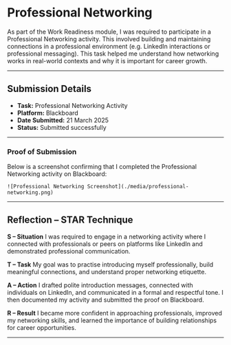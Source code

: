 

# Professional Networking

As part of the Work Readiness module, I was required to participate in a Professional Networking activity. This involved building and maintaining connections in a professional environment (e.g. LinkedIn interactions or professional messaging). This task helped me understand how networking works in real-world contexts and why it is important for career growth.

---

## Submission Details

* **Task:** Professional Networking Activity
* **Platform:** Blackboard
* **Date Submitted:** 21 March 2025
* **Status:** Submitted successfully

---

### Proof of Submission

Below is a screenshot confirming that I completed the Professional Networking activity on Blackboard:

`![Professional Networking Screenshot](./media/professional-networking.png)`

---

## Reflection – STAR Technique

**S – Situation**
I was required to engage in a networking activity where I connected with professionals or peers on platforms like LinkedIn and demonstrated professional communication.

**T – Task**
My goal was to practise introducing myself professionally, build meaningful connections, and understand proper networking etiquette.

**A – Action**
I drafted polite introduction messages, connected with individuals on LinkedIn, and communicated in a formal and respectful tone. I then documented my activity and submitted the proof on Blackboard.

**R – Result**
I became more confident in approaching professionals, improved my networking skills, and learned the importance of building relationships for career opportunities.

---



